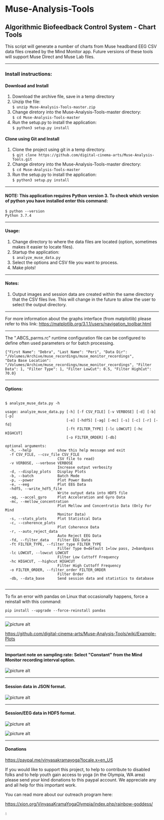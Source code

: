 # Muse-Analysis-Tools
 
## Algorithmic Biofeedback Control System - Chart Tools

This script will generate a number of charts from Muse headband EEG CSV data files created by the Mind Monitor app.  Future versions of these tools will support Muse Direct and Muse Lab files.

--------------------------------------------------------------------
### Install instructions:
#### Download and Install
1) Download the archive file, save in a temp directory
2) Unzip the file:   
```$ unzip Muse-Analysis-Tools-master.zip```
3) Change diretory into the Muse-Analysis-Tools-master directory:   
```$ cd Muse-Analysis-Tools-master```
4) Run the setup.py to install the application:   
```$ python3 setup.py install```
 
#### Clone using Git and Install
1) Clone the project using git in a temp directory.  
```$ git clone https://github.com/digital-cinema-arts/Muse-Analysis-Tools.git```
2) Change diretory into the Muse-Analysis-Tools-master directory:   
```$ cd Muse-Analysis-Tools-master``` 
3) Run the setup.py to install the application:   
```$ python3 setup.py install```

--------------------------------------------------------------------

#### NOTE: This application requires Python version 3. To check which version of python you have installed enter this command:   
```
$ python --version
Python 3.7.4
```

--------------------------------------------------------------------

#### Usage:
1) Change directory to where the data files are located (option, sometimes makes it easier to locate files).  
2) Startup the application:  
```$ analyze_muse_data.py```
3) Select the options and CSV file you want to process.
4) Make plots!

--------------------------------------------------------------------

#### Notes:
1) Output images and session data are created within the same directory that the CSV files live.  This will change in the future to allow the user to select the output directory.

--------------------------------------------------------------------

For more information about the graphs interface (from matplotlib) please refer to this link:
https://matplotlib.org/3.1.1/users/navigation_toolbar.html

--------------------------------------------------------------------

The ".ABCS_parms.rc" runtime configuration file can be configured to define often used parameters or for batch processing.

```
{"First Name": "Debra", "Last Name": "Peri", "Data Dir": "/Volumes/Archive/muse_recordings/muse_monitor_recordings",
"Data Base Location": "/Volumes/Archive/muse_recordings/muse_monitor_recordings", "Filter Data": 1, "Filter Type": 1, "Filter LowCut": 0.5, "Filter HighCut": 70.0}
```

--------------------------------------------------------------------

#### Options: 

~~~~

$ analyze_muse_data.py -h 
 
usage: analyze_muse_data.py [-h] [-f CSV_FILE] [-v VERBOSE] [-d] [-b] [-p]
                            [-e] [-hdf5] [-ag] [-mc] [-s] [-c] [-r] [-fd]
                            [-ft FILTER_TYPE] [-lc LOWCUT] [-hc HIGHCUT]
                            [-o FILTER_ORDER] [-db]

optional arguments:
  -h, --help            show this help message and exit
  -f CSV_FILE, --csv_file CSV_FILE
                        CSV file to read)
  -v VERBOSE, --verbose VERBOSE
                        Increase output verbosity
  -d, --display_plots   Display Plots
  -b, --batch           Batch Mode
  -p, --power           Plot Power Bands
  -e, --eeg             Plot EEG Data
  -hdf5, --write_hdf5_file
                        Write output data into HDF5 file
  -ag, --accel_gyro     Plot Acceleration and Gyro Data
  -mc, --mellow_concentration
                        Plot Mellow and Concentratio Data (Only For Mind
                        Monitor Data)
  -s, --stats_plots     Plot Statistcal Data
  -c, --coherence_plots
                        Plot Coherence Data
  -r, --auto_reject_data
                        Auto Reject EEG Data
  -fd, --filter_data    Filter EEG Data
  -ft FILTER_TYPE, --filter_type FILTER_TYPE
                        Filter Type 0=default 1=low pass, 2=bandpass
  -lc LOWCUT, --lowcut LOWCUT
                        Filter Low Cuttoff Frequency
  -hc HIGHCUT, --highcut HIGHCUT
                        Filter High Cuttoff Frequency
  -o FILTER_ORDER, --filter_order FILTER_ORDER
                        Filter Order
  -db, --data_base      Send session data and statistics to database


  ~~~~

----------------------------------------------------------

To fix an error with pandas on Linux that occasionally happens, force a reinstall with this command:

```
pip install --upgrade --force-reinstall pandas
```

---------------------------------------------------------------------

![picture alt](https://github.com/digital-cinema-arts/Muse-Analysis-Tools/blob/master/images/GUI.png "The analyze_muse_data GUI")

https://github.com/digital-cinema-arts/Muse-Analysis-Tools/wiki/Example-Plots

---------------------------------------------------------------------

#### Important note on sampling rate:  Select "Constant" from the Mind Monitor recording interval option.

![picture alt](https://github.com/digital-cinema-arts/Muse-Analysis-Tools/blob/master/images/MM-recording-interval.png "Mind Monitor recording interval option")

---------------------------------------------------------------------

#### Session data in JSON format.

![picture alt](https://github.com/digital-cinema-arts/Muse-Analysis-Tools/blob/master/images/session_JSON-1.png "JSON session data")

---------------------------------------------------------------------

#### Session/EEG data in HDF5 format.

![picture alt](https://github.com/digital-cinema-arts/Muse-Analysis-Tools/blob/master/images/HDF5_data_1.png "HDF5 data")

![picture alt](https://github.com/digital-cinema-arts/Muse-Analysis-Tools/blob/master/images/HDF5_data_2.png "HDF5 data")


---------------------------------------------------------------------

#### Donations

https://paypal.me/vinyasakramayoga?locale.x=en_US

If you would like to support this project, to help to contribute to disabled folks and to help youth gain access to yoga (in the Olympia, WA area) please send your kind donations to this paypal account.  We appreciate any and all help for this important work.

You can read more about our outreach program here:

https://xion.org/VinyasaKramaYogaOlympia/index.php/rainbow-goddess/


:droplet:


